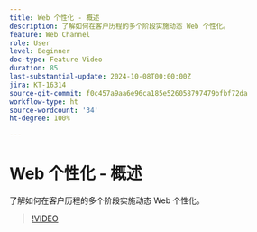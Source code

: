 ```yaml
---
title: Web 个性化 - 概述
description: 了解如何在客户历程的多个阶段实施动态 Web 个性化。
feature: Web Channel
role: User
level: Beginner
doc-type: Feature Video
duration: 85
last-substantial-update: 2024-10-08T00:00:00Z
jira: KT-16314
source-git-commit: f0c457a9aa6e96ca185e526058797479bfbf72da
workflow-type: ht
source-wordcount: '34'
ht-degree: 100%

---
```



# Web 个性化 - 概述

了解如何在客户历程的多个阶段实施动态 Web 个性化。

>[!VIDEO](https://video.tv.adobe.com/v/3432678/?learn=on)
